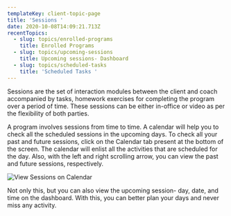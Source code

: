 ```yaml
---
templateKey: client-topic-page
title: 'Sessions '
date: 2020-10-08T14:09:21.713Z
recentTopics:
  - slug: topics/enrolled-programs
    title: Enrolled Programs
  - slug: topics/upcoming-sessions
    title: Upcoming sessions- Dashboard
  - slug: topics/scheduled-tasks
    title: 'Scheduled Tasks '
---
```

Sessions are the set of interaction modules between the client and coach accompanied by tasks, homework exercises for completing the program over a period of time. These sessions can be either in-office or video as per the flexibility of both parties. 

A program involves sessions from time to time. A calendar will help you to check all the scheduled sessions in the upcoming days. To check all your past and future sessions, click on the Calendar tab present at the bottom of the screen. The calendar will enlist all the activities that are scheduled for the day. Also, with the left and right scrolling arrow, you can view the past and future sessions, respectively. 

![View Sessions on Calendar](/img/my-calendar-i.png "View Sessions on Calendar")

Not only this, but you can also view the upcoming session- day, date, and time on the dashboard. With this, you can better plan your days and never miss any activity.
